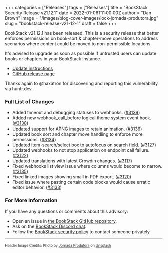 +++
categories = ["Releases"]
tags = ["Releases"]
title = "BookStack Security Release v21.12.1"
date = 2022-01-06T11:00:00Z
author = "Dan Brown"
image = "/images/blog-cover-images/lock-jornada-produtora.jpg"
slug = "bookstack-release-v21-12-1"
draft = false
+++

BookStack v21.12.1 has been released.
This is a security release that better enforces permissions on book-sort & 
chapter-move operations to address scenarios where content could be moved to
non-permissible locations.

It's advised to upgrade as soon as possible if untrusted users can update books 
or chapters in your BookStack instance.

* [Update instructions](https://www.bookstackapp.com/docs/admin/updates)
* [GitHub release page](https://github.com/BookStackApp/BookStack/releases/tag/v21.12.1)

Thanks again to @haxatron for discovering and reporting this vulnerability via huntr.dev.

### Full List of Changes

* Added timeout and debugging statuses to webhooks. ([#3139](https://github.com/BookStackApp/BookStack/pull/3139))
* Added new webhook_call_before logical theme system event hook. ([#3138](https://github.com/BookStackApp/BookStack/pull/3138))
* Updated support for APNG images to retain animation. ([#3136](https://github.com/BookStackApp/BookStack/issues/3136))
* Updated book sort and chapter move handling to enforce more permissions. ([#3134](https://github.com/BookStackApp/BookStack/issues/3134))
* Updated item-search/select box to autofocus on search field. ([#3127](https://github.com/BookStackApp/BookStack/issues/3127))
* Updated webhooks to not stop application on endpoint call failure. ([#3122](https://github.com/BookStackApp/BookStack/issues/3122))
* Updated translations with latest Crowdin changes. ([#3117](https://github.com/BookStackApp/BookStack/pull/3117))
* Fixed webhooks list view issue where columns would become to narrow. ([#3135](https://github.com/BookStackApp/BookStack/issues/3135))
* Fixed linked images showing small in PDF export. ([#3120](https://github.com/BookStackApp/BookStack/issues/3120))
* Fixed issue where pasting certain code blocks would cause erratic editor behavior. ([#3133](https://github.com/BookStackApp/BookStack/issues/3133))

### For More Information

If you have any questions or comments about this advisory:
* Open an issue in [the BookStack GitHub repository](https://github.com/BookStackApp/BookStack/issues).
* Ask on the [BookStack Discord chat](https://discord.gg/ztkBqR2).
* Follow the [BookStack security policy](https://github.com/BookStackApp/BookStack/blob/development/.github/SECURITY.md) to contact someone privately.

----

<span style="font-size: 0.8em;opacity:0.9;">Header Image Credits: <span>Photo by <a href="https://unsplash.com/@jornadaprodutora?utm_source=unsplash&amp;utm_medium=referral&amp;utm_content=creditCopyText">Jornada Produtora</a> on <a href="https://unsplash.com/?utm_source=unsplash&amp;utm_medium=referral&amp;utm_content=creditCopyText">Unsplash</a></span></span>